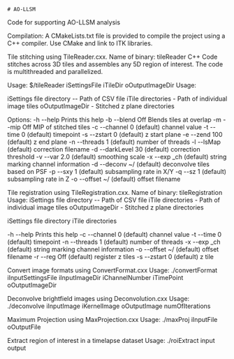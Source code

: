     # AO-LLSM
Code for supporting AO-LLSM analysis

Compilation: 
A CMakeLists.txt file is provided to compile the project using a C++ compiler. Use CMake and link to ITK libraries. 

Tile stitching using TileReader.cxx.
Name of binary: tileReader
C++ Code stitches across 3D tiles and assembles any 5D region of interest. 
The code is multithreaded and parallelized.

Usage: 
$<path-to-executable>/tileReader iSettingsFile iTileDir oOutputImageDir <OPTIONS> 
Usage: 

iSettings file directory -- Path of CSV file
iTile directories - Path of individual image tiles
oOutputImageDir - Stitched z plane directories 

Options:
-h   --help    Prints this help 
-b   --blend   Off Blends tiles at overlap 
-m   --mip     Off MIP of stitched tiles 
-c   --channel 0   (default) channel value
-t   --time    0   (default) timepoint
-s   --zstart  0   (default) z start plane
-e   --zend    100 (default) z end plane
-n   --threads 1   (default) number of threads
-l   --lsMap       (default) correction filename
-d   --darkLevel 30 (default) correction threshold
-v   --var     2.0 (default) smoothing scale
-x   --exp     _ch (default) string marking channel information
-d   --deconv  ~/  (default) deconvolve tiles based on PSF
-p   --sxy     1   (default) subsampling rate in X/Y
-q   --sz      1   (default) subsampling rate in Z
-o   --offset  ~/  (default) offset filename



Tile registration using TileRegistration.cxx. 
Name of binary: tileRegistration
Usage: 
iSettings file directory -- Path of CSV file
iTile directories - Path of individual image tiles
oOutputImageDir - Stitched z plane directories 

iSettings file directory 
iTile directories 

-h   --help    Prints this help 
-c   --channel 0   (default) channel value
-t   --time    0   (default) timepoint
-n   --threads 1   (default) number of threads
-x   --exp     _ch (default) string marking channel information
-o   --offset  ~/  (default) offset filename
-r   --reg    Off  (default) register z tiles
-s   --zstart  0   (default) z tile


Convert image formats using ConvertFormat.cxx
Usage: 
./convertFormat iInputSettingsFile iInputImageDir iChannelNumber iTimePoint oOutputImageDir


Deconvolve brightfield images using Deconvolution.cxx
Usage: 
./deconvolve iInputImage iKernelImage oOutputImage numOfIterations


Maximum Projection using MaxProjection.cxx
Usage: ./maxProj iInputFile oOutputFile <dim>

Extract region of interest in a timelapse dataset
Usage: 
./roiExtract input output <startX> <startY> <startZ> <endX> <endY> <endZ>

